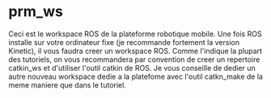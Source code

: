 # prm_ws

Ceci est le workspace ROS de la plateforme robotique mobile.
Une fois ROS installe sur votre ordinateur fixe (je recommande fortement la version Kinetic), il vous faudra creer un workspace ROS.
Comme l'indique la plupart des tutoriels, on vous recommandera par convention de creer un repertoire catkin_ws et d'utiliser l'outil catkin de ROS.
Je vous conseille de dedier un autre nouveau workspace dedie a la platefome avec l'outil catkn_make de la meme maniere que dans le tutoriel.
